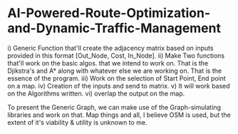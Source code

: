 # AI-Powered-Route-Optimization-and-Dynamic-Traffic-Management

i) Generic Function that'll create the adjacency matrix based on inputs provided in this format [Out_Node, Cost, In_Node].
ii) Make Two functions that'll work on the basic algos. that we intend to work on. That is the Djikstra's and A* along with whatever else we are working on. That is the essence of the program.
iii) Work on the selection of Start Point, End point on a map.
iv) Creation of the inputs and send to matrix.
v) It will work based on the Algorithms written.
vi) overlap the output on the map.

To present the Generic Graph, we can make use of the Graph-simulating libraries and work on that. 
Map things and all, I believe OSM is used, but the extent of it's viability & utility is unknown to me.
